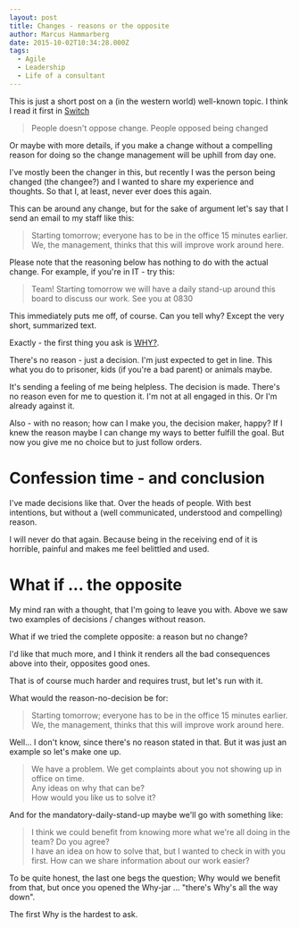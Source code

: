 ```yaml
---
layout: post
title: Changes - reasons or the opposite
author: Marcus Hammarberg
date: 2015-10-02T10:34:28.000Z
tags:
  - Agile
  - Leadership
  - Life of a consultant
---
```


This is just a short post on a (in the western world) well-known topic. I think I read it first in [Switch](http://heathbrothers.com/books/switch/)

<blockquote>People doesn't oppose change. People opposed being changed</blockquote>

Or maybe with more details, if you make a change without a compelling reason for doing so the change management will be uphill from day one.

I've mostly been the changer in this, but recently I was the person being changed (the changee?) and I wanted to share my experience and thoughts. So that I, at least, never ever does this again.

<!-- excerpt-end -->

This can be around any change, but for the sake of argument let's say that I send an email to my staff like this:

<blockquote>Starting tomorrow; everyone has to be in the office 15 minutes earlier. We, the management, thinks that this will improve work around here.</blockquote>

Please note that the reasoning below has nothing to do with the actual change. For example, if you're in IT - try this:

<blockquote>Team! Starting tomorrow we will have a daily stand-up around this board to discuss our work. See you at 0830</blockquote>

This immediately puts me off, of course. Can you tell why? Except the very short, summarized text.

Exactly - the first thing you ask is [WHY?](http://www.marcusoft.net/2015/01/things-i-say-often-why.html).

There's no reason - just a decision. I'm just expected to get in line. This what you do to prisoner, kids (if you're a bad parent) or animals maybe.

It's sending a feeling of me being helpless. The decision is made. There's no reason even for me to question it. I'm not at all engaged in this. Or I'm already against it.

Also - with no reason; how can I make you, the decision maker, happy? If I knew the reason maybe I can change my ways to better fulfill the goal. But now you give me no choice but to just follow orders.

# Confession time - and conclusion

I've made decisions like that. Over the heads of people. With best intentions, but without a (well communicated, understood and compelling) reason.

I will never do that again. Because being in the receiving end of it is horrible, painful and makes me feel belittled and used.

# What if ... the opposite

My mind ran with a thought, that I'm going to leave you with. Above we saw two examples of decisions / changes without reason.

What if we tried the complete opposite: a reason but no change?

I'd like that much more, and I think it renders all the bad consequences above into their, opposites good ones.

That is of course much harder and requires trust, but let's run with it.

What would the reason-no-decision be for:

<blockquote>Starting tomorrow; everyone has to be in the office 15 minutes earlier. We, the management, thinks that this will improve work around here.</blockquote>

Well... I don't know, since there's no reason stated in that. But it was just an example so let's make one up.

<blockquote>We have a problem. We get complaints about you not showing up in office on time. <br>
Any ideas on why that can be? <br>
How would you like us to solve it? <br>
</blockquote>

And for the mandatory-daily-stand-up maybe we'll go with something like:

<blockquote>I think we could benefit from knowing more what we're all doing in the team? Do you agree? <br>
I have an idea on how to solve that, but I wanted to check in with you first. How can we share information about our work easier?</blockquote>

To be quite honest, the last one begs the question; Why would we benefit from that, but once you opened the Why-jar ... "there's Why's all the way down".

The first Why is the hardest to ask.
